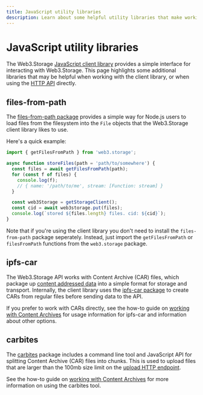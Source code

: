 ```yaml
---
title: JavaScript utility libraries
description: Learn about some helpful utility libraries that make working with Web3.Storage easier.
---
```


# JavaScript utility libraries

The Web3.Storage [JavaScript client library](/docs/reference/js-client-library) provides a simple interface for interacting with Web3.Storage. This page highlights some additional libraries that may be helpful when working with the client library, or when using the [HTTP API][reference-http-api] directly.

## files-from-path

The [files-from-path package][files-from-path] provides a simple way for Node.js users to load files from the filesystem into the `File` objects that the Web3.Storage client library likes to use.

Here's a quick example:

```js
import { getFilesFromPath } from 'web3.storage';

async function storeFiles(path = 'path/to/somewhere') {
  const files = await getFilesFromPath(path);
  for (const f of files) {
    console.log(f);
    // { name: '/path/to/me', stream: [Function: stream] }
  }

  const web3Storage = getStorageClient();
  const cid = await web3storage.put(files);
  console.log(`stored ${files.length} files. cid: ${cid}`);
}
```

Note that if you're using the client library you don't need to install the `files-from-path` package seperately. Instead, just import the `getFilesFromPath` or `filesFromPath` functions from the `web3.storage` package.

## ipfs-car

The Web3.Storage API works with Content Archive (CAR) files, which package up [content addressed data][concepts-content-addressing] into a simple format for storage and transport. Internally, the client library uses the [ipfs-car package][ipfs-car] to create CARs from regular files before sending data to the API.

If you prefer to work with CARs directly, see the how-to guide on [working with Content Archives][howto-car] for usage information for ipfs-car and information about other options.

## carbites

The [carbites](https://github.com/nftstorage/carbites) package includes a command line tool and JavaScript API for splitting Content Archive (CAR) files into chunks. This is used to upload files that are larger than the 100mb size limit on the [upload HTTP endpoint][reference-http-post-car].

See the how-to guide on [working with Content Archives][howto-car] for more information on using the carbites tool.

[concepts-content-addressing]: /docs/concepts/content-addressing/
[reference-http-api]: /docs/reference/http-api/
[reference-http-post-car]: /docs/reference/http-api/#operation/post-car
[howto-car]: /docs/how-tos/work-with-car-files/
[files-from-path]: https://github.com/web3-storage/files-from-path
[ipfs-car]: https://github.com/web3-storage/ipfs-car
